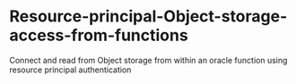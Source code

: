 # Resource-principal-Object-storage-access-from-functions
Connect and read from Object storage from within an oracle function using resource principal authentication
